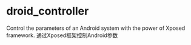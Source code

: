 droid_controller
================

Control the parameters of an Android system with the power of Xposed framework. 通过Xposed框架控制Android参数
